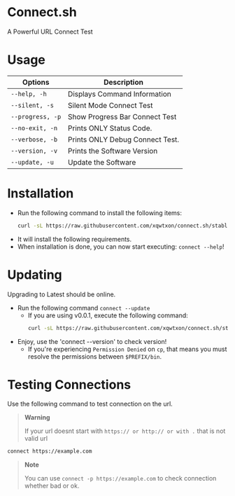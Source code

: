 # Connect.sh
A Powerful URL Connect Test

# Usage
| **Options** | **Description** |
|-------------|-----------------|
| `--help, -h` | Displays Command Information |
| `--silent, -s` | Silent Mode Connect Test |
| `--progress, -p` | Show Progress Bar Connect Test |
| `--no-exit, -n` | Prints ONLY Status Code. |
| `--verbose, -b` | Prints ONLY Debug Connect Test. |
| `--version, -v` | Prints the Software Version |
| `--update, -u`  | Update the Software |

# Installation
- Run the following command to install the following items:
  ```sh
  curl -sL https://raw.githubusercontent.com/xqwtxon/connect.sh/stable/src/connect/setup.sh | bash -s -
  ```
- It will install the following requirements.
- When installation is done, you can now start executing: `connect --help`!

# Updating
Upgrading to Latest should be online.

- Run the following command `connect --update`
  - If you are using v0.0.1, execute the following command:
    ```sh
    curl -sL https://raw.githubusercontent.com/xqwtxon/connect.sh/stable/src/connect/update.sh -o "update.sh" && chmod +x "update.sh" && bash "update.sh" --update
    ```
- Enjoy, use the 'connect --version' to check version!
  - If you're experiencing `Permission Denied` on `cp`, that means you must resolve the permissions between `$PREFIX/bin`.

# Testing Connections
Use the following command to test connection on the url.

> **Warning**
>
> If your url doesnt start with `https:// or http:// or with .` that is not valid url

```sh
connect https://example.com
```

> **Note**
>
> You can use `connect -p https://example.com` to check connection whether bad or ok.
